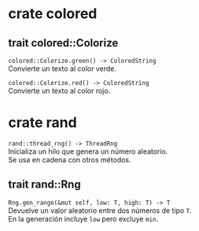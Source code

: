 #  crate    colored

## trait    colored::Colorize
`colored::Colorize.green() -> ColoredString`\
Convierte un texto al color verde.

`colored::Colorize.red() -> ColoredString`\
Convierte un texto al color rojo.


#  crate    rand
`rand::thread_rng() -> ThreadRng`\
Inicializa un hilo que genera un número aleatorio.\
Se usa en cadena con otros métodos.

## trait    rand::Rng
`Rng.gen_range(&mut self, low: T, high: T) -> T`\
Devuelve un valor aleatorio entre dos números de tipo `T`.\
En la generación incluye `low` pero excluye `min`.